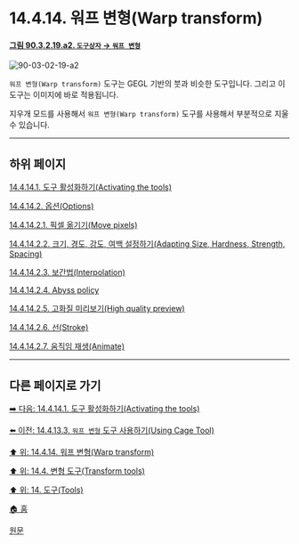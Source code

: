 # 14.4.14. 워프 변형(Warp transform)

<a id="90-03-02-19-a2"></a>

#### [그림 90.3.2.19.a2. `도구상자` → `워프 변형`](./90-03-02-19-warp_transform.md#90-03-02-19-a2)
![90-03-02-19-a2](https://github.com/wonder13662/gimp/assets/15767104/ac4bcc92-9d42-4f01-b72f-b18c6fc9fb57)

`워프 변형(Warp transform)` 도구는 GEGL 기반의 붓과 비슷한 도구입니다. 그리고 이 도구는 이미지에 바로 적용됩니다.

지우개 모드를 사용해서 `워프 변형(Warp transform)` 도구를 사용해서 부분적으로 지울 수 있습니다.

***

## 하위 페이지

[14.4.14.1. 도구 활성화하기(Activating the tools)](./14-04-14-01-activating_the_tool.md)

[14.4.14.2. 옵션(Options)](./14-04-14-02-00-options.md)

[14.4.14.2.1. 픽셀 옮기기(Move pixels)](./14-04-14-02-01-move_pixels.md)

[14.4.14.2.2. 크기, 경도, 강도, 여백 설정하기(Adapting Size, Hardness, Strength, Spacing)](./14-04-14-02-02-adapting.md)

[14.4.14.2.3. 보간법(Interpolation)](./14-04-14-02-03-interpolation.md)

[14.4.14.2.4. Abyss policy](./14-04-14-02-04-abyss_policy.md)

[14.4.14.2.5. 고화질 미리보기(High quality preview)](./14-04-14-02-05-high_quality_preview.md)

[14.4.14.2.6. 선(Stroke)](./14-04-14-02-06-stroke.md)

[14.4.14.2.7. 움직임 재생(Animate)](./14-04-14-02-07-animate.md)

***

## 다른 페이지로 가기

[➡️ 다음: 14.4.14.1. 도구 활성화하기(Activating the tools)](./14-04-14-01-activating_the_tool.md)

[⬅️ 이전: 14.4.13.3. `워프 변형` 도구 사용하기(Using Cage Tool)](./14-04-13-03-using_cage_tool.md)

[⬆️ 위: 14.4.14. 워프 변형(Warp transform)](./14-04-14-00-warp-transform.md)

[⬆️ 위: 14.4. 변형 도구(Transform tools)](./14-04-00-transform-tools.md)

[⬆️ 위: 14. 도구(Tools)](./14-00-tools.md)

[🏠 홈](./00-home.md)

[원문](https://docs.gimp.org/2.10/ko/gimp-tool-warp.html)